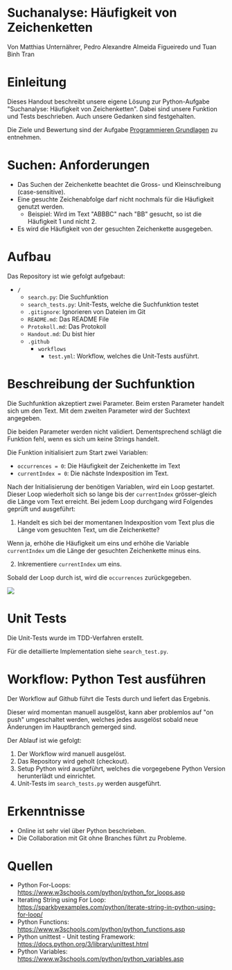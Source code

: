 # Suchanalyse: Häufigkeit von Zeichenketten

Von Matthias Unternährer, Pedro Alexandre Almeida Figueiredo und Tuan Binh Tran

# Einleitung

Dieses Handout beschreibt unsere eigene Lösung zur Python-Aufgabe "Suchanalyse: Häufigkeit von Zeichenketten".
Dabei sind unsere Funktion und Tests beschrieben. Auch unsere Gedanken sind festgehalten.

Die Ziele und Bewertung sind der Aufgabe [Programmieren Grundlagen](https://github.com/fhirter/Software-Engineering/blob/master/ProgrammingBasicsAndAlgorithms/Exercises/Basics/Tasks.md) zu entnehmen.


# Suchen: Anforderungen

- Das Suchen der Zeichenkette beachtet die Gross- und Kleinschreibung (case-sensitive).
- Eine gesuchte Zeichenabfolge darf nicht nochmals für die Häufigkeit genutzt werden.
  - Beispiel: Wird im Text "ABBBC" nach "BB" gesucht, so ist die Häufigkeit 1 und nicht 2.
- Es wird die Häufigkeit von der gesuchten Zeichenkette ausgegeben.

# Aufbau

Das Repository ist wie gefolgt aufgebaut:

- `/`
  - `search.py`: Die Suchfunktion
  - `search_tests.py`: Unit-Tests, welche die Suchfunktion testet
  - `.gitignore`: Ignorieren von Dateien im Git
  - `README.md`: Das README File
  - `Protokoll.md`: Das Protokoll
  - `Handout.md`: Du bist hier
  - `.github`
    - `workflows`
      - `test.yml`: Workflow, welches die Unit-Tests ausführt. 

# Beschreibung der Suchfunktion

Die Suchfunktion akzeptiert zwei Parameter. Beim ersten Parameter handelt sich um den Text. Mit dem zweiten Parameter wird der Suchtext angegeben.

Die beiden Parameter werden nicht validiert. Dementsprechend schlägt die Funktion fehl, wenn es sich um keine Strings handelt.

Die Funktion initialisiert zum Start zwei Variablen:
- `occurrences = 0`: Die Häufigkeit der Zeichenkette im Text
- `currentIndex = 0`: Die nächste Indexposition im Text.

Nach der Initialisierung der benötigen Variablen, wird ein Loop gestartet. Dieser Loop wiederholt sich so lange bis der `currentIndex` grösser-gleich die Länge vom Text erreicht.
Bei jedem Loop durchgang wird Folgendes geprüft und ausgeführt:

1. Handelt es sich bei der momentanen Indexposition vom Text plus die Länge vom gesuchten Text, um die Zeichenkette?

Wenn ja, erhöhe die Häufigkeit um eins und erhöhe die Variable `currentIndex` um die Länge der gesuchten Zeichenkette minus eins.

2. Inkrementiere `currentIndex` um eins.

Sobald der Loop durch ist, wird die `occurrences` zurückgegeben.

[![](https://mermaid.ink/img/pako:eNplkklvwjAQhf_KaE6tWJREIZioVCrdoFJR1dJLSQ9WMhCriV0ZRyyB_94sgILqk2f0vTfPS46high9XCRqHcZcG5g9BBKKdXc1mb59zmBGGwNcRvBBXIdxWV5Dp3MLo_lECiN4InYEKgwzrUmGtIIhWJWg7piJjGhTNr9r41Glvs_XsUjoEroBU05LSC5NfKjx-xLfv_A9POYXcOvIgVrA6pwNhsNGdfR4PHs8zZtJW0Owj6meqlTP88sRTa_TuM5ZU9tOScg9jP8pT9Rz5Tyui3F9-ObRpmoPk6t3MpmWzXu8xjampFMuouKB8lISoIkppQD9Yhtx_RNgIA8FxzOjPrYyRN_ojNqoVbaM0V_wZFVU2W_EDT0IvtQ8PXd_ufxSKj1JKBJG6df6O4RKLsQSKwj9HDfo28ztOj2XMYfZTq-NW_SdftcbWGxgO16PeQPbPbRxV1laXeZazHP7vb5nWw7rs8MfmSnBCg?type=png)](https://mermaid.live/edit#pako:eNplkklvwjAQhf_KaE6tWJREIZioVCrdoFJR1dJLSQ9WMhCriV0ZRyyB_94sgILqk2f0vTfPS46high9XCRqHcZcG5g9BBKKdXc1mb59zmBGGwNcRvBBXIdxWV5Dp3MLo_lECiN4InYEKgwzrUmGtIIhWJWg7piJjGhTNr9r41Glvs_XsUjoEroBU05LSC5NfKjx-xLfv_A9POYXcOvIgVrA6pwNhsNGdfR4PHs8zZtJW0Owj6meqlTP88sRTa_TuM5ZU9tOScg9jP8pT9Rz5Tyui3F9-ObRpmoPk6t3MpmWzXu8xjampFMuouKB8lISoIkppQD9Yhtx_RNgIA8FxzOjPrYyRN_ojNqoVbaM0V_wZFVU2W_EDT0IvtQ8PXd_ufxSKj1JKBJG6df6O4RKLsQSKwj9HDfo28ztOj2XMYfZTq-NW_SdftcbWGxgO16PeQPbPbRxV1laXeZazHP7vb5nWw7rs8MfmSnBCg)


# Unit Tests

Die Unit-Tests wurde im TDD-Verfahren erstellt.

Für die detaillierte Implementation siehe `search_test.py`.



# Workflow: Python Test ausführen

Der Workflow auf Github führt die Tests durch und liefert das Ergebnis.

Dieser wird momentan manuell ausgelöst, kann aber problemlos auf "on push" umgeschaltet werden, welches jedes ausgelöst sobald neue Änderungen im Hauptbranch gemerged sind.

Der Ablauf ist wie gefolgt:

1. Der Workflow wird manuell ausgelöst.
2. Das Repository wird geholt (checkout).
3. Setup Python wird ausgeführt, welches die vorgegebene Python Version herunterlädt und einrichtet.
4. Unit-Tests im `search_tests.py` werden ausgeführt.


# Erkenntnisse
- Online ist sehr viel über Python beschrieben.
- Die Collaboration mit Git ohne Branches führt zu Probleme.

# Quellen

- Python For-Loops: https://www.w3schools.com/python/python_for_loops.asp
- Iterating String using For Loop: https://sparkbyexamples.com/python/iterate-string-in-python-using-for-loop/
- Python Functions: https://www.w3schools.com/python/python_functions.asp
- Python unittest - Unit testing Framework: https://docs.python.org/3/library/unittest.html
- Python Variables: https://www.w3schools.com/python/python_variables.asp
